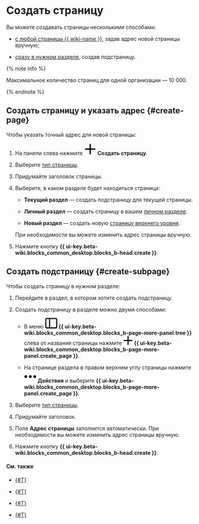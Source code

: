 # Создать страницу

Вы можете создавать страницы несколькими способами:

* [с любой страницы {{ wiki-name }}](#create-page), задав адрес новой страницы вручную;

* [сразу в нужном разделе](#create-subpage), создав подстраницу.


{% note info %}

Максимальное количество страниц для одной организации — 10 000.

{% endnote %}


## Создать страницу и указать адрес {#create-page}

Чтобы указать точный адрес для новой страницы:

1. На панели слева нажмите ![](../_assets/wiki/svg/create-page.svg) **Создать страницу**.

1. Выберите [тип страницы](pages-types.md).

1. Придумайте заголовок страницы.

1. Выберите, в каком разделе будет находиться страница:

    * **Текущий раздел** — создать подстраницу для текущей страницы.

    * **Личный раздел** — создать страницу в вашем [личном разделе](structure.md#personal_cluster).

    * **Новый раздел** — создать новую [страницу верхнего уровня](structure.md#structure).

    При необходимости вы можете изменить адрес страницы вручную.

1. Нажмите кнопку **{{ ui-key.beta-wiki.blocks_common_desktop.blocks_b-head.create }}**.

## Создать подстраницу {#create-subpage}

Чтобы создать страницу в нужном разделе:

1. Перейдите в раздел, в котором хотите создать подстраницу.

1. Создать подстраницу в разделе можно двумя способами:

    * В меню ![](../_assets/wiki/svg/structure-icon.svg) **{{ ui-key.beta-wiki.blocks_common_desktop.blocks_b-page-more-panel.tree }}** слева от названия страницы нажмите ![](../_assets/wiki/svg/button-add-subpage.svg) **{{ ui-key.beta-wiki.blocks_common_desktop.blocks_b-page-more-panel.create_page }}**.

    * На странице раздела в правом верхнем углу страницы нажмите ![](../_assets/wiki/svg/actions-icon.svg) **Действия** и выберите **{{ ui-key.beta-wiki.blocks_common_desktop.blocks_b-page-more-panel.create_page }}**.

1. Выберите [тип страницы](pages-types.md).

1. Придумайте заголовок.

1. Поле **Адрес страницы** заполнится автоматически. При необходимости вы можете изменить адрес страницы вручную.

1. Нажмите кнопку **{{ ui-key.beta-wiki.blocks_common_desktop.blocks_b-head.create }}**.

#### См. также

* [{#T}](page-management/access-setup.md)

* [{#T}](create-grid.md)


* [{#T}](delete-page.md)

* [{#T}](import-page.md)
